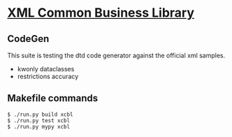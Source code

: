 # [XML Common Business Library](http://www.xcbl.org/xcbl35/xcbl35.shtml)

## CodeGen

This suite is testing the dtd code generator against the official xml samples.

 - kwonly dataclasses
 - restrictions accuracy

## Makefile commands

```console
$ ./run.py build xcbl
$ ./run.py test xcbl
$ ./run.py mypy xcbl
```
